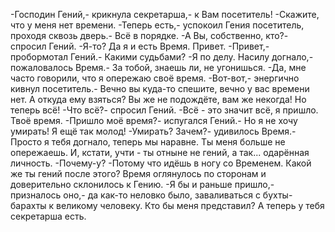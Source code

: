   -Господин Гений,- крикнула секретарша,- к Вам посетитель!
-Скажите, что у меня нет времени.
-Теперь есть,- успокоил Гения посетитель, проходя сквозь дверь.- Всё в порядке.
-А Вы, собственно, кто?- спросил Гений.
-Я-то? Да я и есть Время. Привет.
-Привет,- пробормотал Гений.- Какими судьбами?
-Я по делу. Насилу догнало,- пожаловалось Время.- За тобой, знаешь ли, не угонишься.
-Да, мне часто говорили, что я опережаю своё время.
-Вот-вот,- энергично кивнул посетитель.- Вечно вы куда-то спешите, вечно у вас времени нет. А откуда ему взяться? Вы же не подождёте, вам же некогда! Но теперь всё!
-Что всё?- спросил Гений.
-Всё - это значит всё, я пришло. Твоё время.
-Пришло моё время?- испугался Гений.- Но я не хочу умирать! Я ещё так молод!
-Умирать? Зачем?- удивилось Время.- Просто я тебя догнало, теперь мы наравне. Ты меня больше не опережаешь. И, кстати, учти - ты отныне не гений, а так... одарённая личность.
-Почему-у?
-Потому что идёшь в ногу со Временем. Какой же ты гений после этого?
Время оглянулось по сторонам и доверительно склонилось к Гению.
-Я бы и раньше пришло,- призналось оно,- да как-то неловко было, заваливаться с бухты-барахты к великому человеку. Кто бы меня представил? А теперь у тебя секретарша есть.      